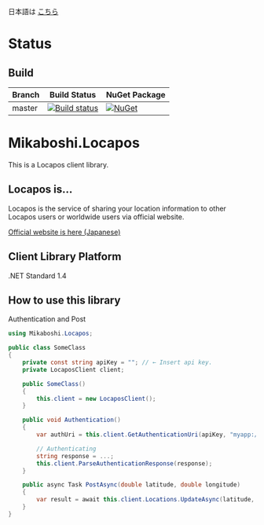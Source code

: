 日本語は [こちら](README_ja.md)

# Status
## Build
|Branch|Build Status|NuGet Package|
|------|------------|-------------|
|master|[![Build status](https://ci.appveyor.com/api/projects/status/08v2a3nv3ne032o0/branch/master?svg=true)](https://ci.appveyor.com/project/ChiiAyano/mikaboshi-locapos/branch/master)|[![NuGet](https://img.shields.io/nuget/v/Mikaboshi.Locapos.svg)](https://www.nuget.org/packages/Mikaboshi.Locapos/)|

# Mikaboshi.Locapos
This is a Locapos client library.

## Locapos is...
Locapos is the service of sharing your location information to other Locapos users or worldwide users via official website.

[Official website is here (Japanese)](https://locapos.com)

## Client Library Platform
.NET Standard 1.4

## How to use this library

Authentication and Post
```cs
using Mikaboshi.Locapos;

public class SomeClass
{
    private const string apiKey = ""; // ← Insert api key.
    private LocaposClient client;

    public SomeClass()
    {
        this.client = new LocaposClient();
    }

    public void Authentication()
    {
        var authUri = this.client.GetAuthenticationUri(apiKey, "myapp://callback");

        // Authenticating
        string response = ...;
        this.client.ParseAuthenticationResponse(response);
    }

    public async Task PostAsync(double latitude, double longitude)
    {
        var result = await this.client.Locations.UpdateAsync(latitude, longitude);
    }
}
```
